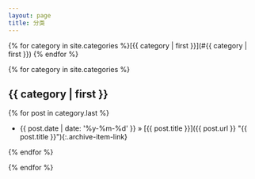 ```yaml
---
layout: page
title: 分类
---
```

{% for category in site.categories %}[{{ category | first }}](#{{ category | first }})  {% endfor %}

{% for category in site.categories %}
<h2><a name="{{ category | first }}">{{ category | first }}</a></h2>

{% for post in category.last %}
* {{ post.date | date: '%y-%m-%d' }} &raquo; [{{ post.title }}]({{ post.url }} "{{ post.title }}"){:.archive-item-link}

{% endfor %}

{% endfor %}
